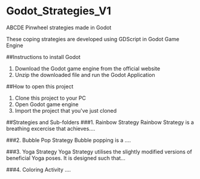 # Godot_Strategies_V1
 ABCDE Pinwheel strategies made in Godot
 
 These coping strategies are developed using GDScript in Godot Game Engine
 
 ##Instructions to install Godot
 1. Download the Godot game engine from the official website
 2. Unzip the downloaded file and run the Godot Application
 
 ##How to open this project
 1. Clone this project to your PC 
 2. Open Godot game engine
 3. Import the project that you've just cloned
 
 ##Strategies and Sub-folders
 ###1. Rainbow Strategy
 Rainbow Strategy is a breathing excercise that achieves....
 
  ###2. Bubble Pop Strategy
  Bubble popping is a ....
  
  ###3. Yoga Strategy
  Yoga Strategy utilises the slightly modified versions of beneficial Yoga poses. It is designed such that...
  
  ###4. Coloring Activity
  ....
